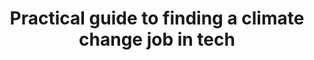 ---
title: Practical guide to finding a climate change job in tech
url: >-
  https://medium.com/@leventov/how-to-find-a-job-in-a-tech-company-helping-to-combat-climate-change-practical-guide-e212e262a32
categories:
  - 1fcc2840-32ba-44fb-9b99-efe4d1397ff4
tags:
  - jobs
description: |
  Nice guide on finding a job in tech tackling climate change.
image: null
blueprint: action

---